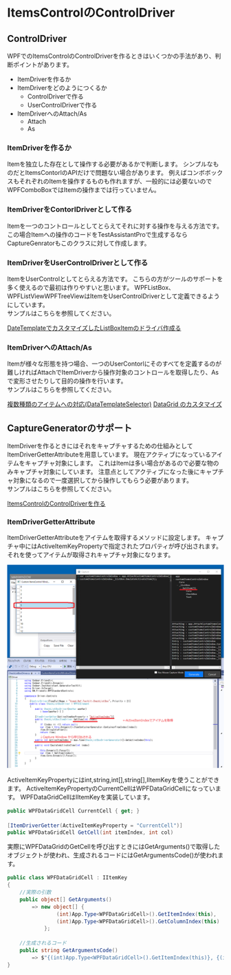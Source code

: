 # ItemsControlのControlDriver

## ControlDriver
WPFでのItemsControlのControlDriverを作るときはいくつかの手法があり、判断ポイントがあります。

+ ItemDriverを作るか
+ ItemDriverをどのようにつくるか
	+ ControlDriverで作る
	+ UserControlDriverで作る
+ ItemDriverへのAttach/As
	+ Attach
	+ As

### ItemDriverを作るか
Itemを独立した存在として操作する必要があるかで判断します。
シンプルなものだとItemsContorlのAPIだけで問題ない場合があります。
例えばコンボボックスもそれぞれのItemを操作するものも作れますが、一般的には必要ないのでWPFComboBoxではItemの操作までは行っていません。

### ItemDriverをContorlDriverとして作る
Itemを一つのコントロールとしてとらえてそれに対する操作を与える方法です。この場合Itemへの操作のコードをTestAssistantProで生成するならCaptureGenratorもこのクラスに対して作成します。

### ItemDriverをUserControlDriverとして作る
ItemをUserControlとしてとらえる方法です。
こちらの方がツールのサポートを多く使えるので最初は作りやすいと思います。
WPFListBox<T>、WPFListView<T>WPFTreeView<T>はItemをUserControlDriverとして定義できるようにしています。
<br>
サンプルはこちらを参照してください。

[DateTemplateでカスタマイズしたListBoxItemのドライバ作成る](../tutorial/ItemsControlDriver1.md)

### ItemDriverへのAttach/As
Itemが様々な形態を持つ場合、一つのUserContorlにそのすべてを定義するのが難しければAttachでItemDriverから操作対象のコントロールを取得したり、Asで変形させたりして目的の操作を行います。
<br>
サンプルはこちらを参照してください。

[複数種類のアイテムへの対応(DataTemplateSelector)](../tutorial/ItemsControlDriver2.md)
[DataGrid のカスタマイズ](../tutorial/ItemsControlDriver4.md)

## CaptureGeneratorのサポート
ItemDriverを作るときにはそれをキャプチャするための仕組みとしてItemDriverGetterAttributeを用意しています。
現在アクティブになっているアイテムをキャプチャ対象にします。
これはItemは多い場合があるので必要な物のみキャプチャ対象にしています。
注意点としてアクティブになった後にキャプチャ対象になるので一度選択してから操作してもらう必要があります。
<br>
サンプルはこちらを参照してください。

[ItemsControlのControlDriverを作る](../tutorial/ControlDriver4.md)

### ItemDriverGetterAttribute
ItemDriverGetterAttributeをアイテムを取得するメソッドに設定します。
キャプチャ中にはActiveItemKeyPropertyで指定されたプロパティが呼び出されます。
それを使ってアイテムが取得されキャプチャ対象になります。

![ItemDriverGetterAttribute.png](../Img/ItemDriverGetterAttribute.png)

ActiveItemKeyPropertyにはint,string,int[],string[],IItemKeyを使うことができます。
ActiveItemKeyPropertyのCurrentCellはWPFDataGridCellになっています。
WPFDataGridCellはIItemKeyを実装しています。
```cs
public WPFDataGridCell CurrentCell { get; }

[ItemDriverGetter(ActiveItemKeyProperty = "CurrentCell")]
public WPFDataGridCell GetCell(int itemIndex, int col)
```

実際にWPFDataGridのGetCellを呼び出すときにはGetArguments()で取得したオブジェクトが使われ、生成されるコードにはGetArgumentsCode()が使われます。

```cs
public class WPFDataGridCell : IItemKey
{
    //実際の引数
    public object[] GetArguments()
        => new object[] { 
                (int)App.Type<WPFDataGridCell>().GetItemIndex(this),
                (int)App.Type<WPFDataGridCell>().GetColumnIndex(this) 
            };

    //生成されるコード
    public string GetArgumentsCode()
        => $"{(int)App.Type<WPFDataGridCell>().GetItemIndex(this)}, {(int)App.Type<WPFDataGridCell>().GetColumnIndex(this)}";
}